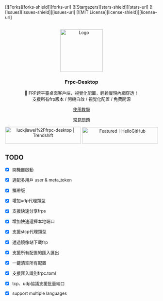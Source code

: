 <a name="readme-top"></a>

<!-- PROJECT SHIELDS -->
[![Forks][forks-shield]][forks-url]
[![Stargazers][stars-shield]][stars-url]
[![Issues][issues-shield]][issues-url]
[![MIT License][license-shield]][license-url]

<!-- PROJECT LOGO -->
<br />
<div align="center">
  <a href="https://github.com/luckjiawei/frpc-desktop">
    <img src="public/logo/pack/1024x1024.png" alt="Logo" width="140">
  </a>

<h3 align="center">Frpc-Desktop</h3>

  <p align="center">
    🎉 FRP跨平臺桌面客戶端，視覺化配置，輕鬆實現內網穿透！
    <br />
    支援所有frp版本 / 開機自啟 / 視覺化配置 / 免費開源
  </p>

  <p><a href="https://jwinks.com/p/frp/#frp%E6%98%AF%E4%BB%80%E4%B9%88">使用教學</a></p>
  <p><a href="https://jwinks.com/p/frpc-desktop-faq/">常見問題</a></p>

<a href="https://trendshift.io/repositories/12489" target="_blank"><img src="https://trendshift.io/api/badge/repositories/12489" alt="luckjiawei%2Ffrpc-desktop | Trendshift" style="width: 250px; height: 55px;" width="250" height="55"/></a>
<a href="https://hellogithub.com/repository/b0dc116e9f2e4b8188da5a6d3e1bd8a4" target="_blank"><img src="https://abroad.hellogithub.com/v1/widgets/recommend.svg?rid=b0dc116e9f2e4b8188da5a6d3e1bd8a4&claim_uid=8ZMOhz30mGJAHpa" alt="Featured｜HelloGitHub" style="width: 250px; height: 54px;" width="250" height="54" /></a>
</div>

## TODO

- [x] 開機自啟動
- [x] 適配多用戶 user & meta_token
- [x] 攜帶版
- [x] 增加udp代理類型
- [x] 支援快速分享frps
- [x] 增加快速選擇本地端口
- [x] 支援stcp代理類型
- [x] 透過鏡像站下載frp
- [x] 支援所有配置的匯入匯出
- [x] 一鍵清空所有配置
- [x] 支援匯入識別frpc.toml
- [x] tcp、udp協議支援批量端口
- [x] support multiple languages


